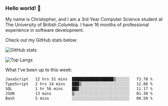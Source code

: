 ### Hello world! 👋
My name is Christopher, and I am a 3rd Year Computer Science student at The University of British Columbia. I have 16 months of professional experience in software development.


Check out my GitHub stats below: 

![GitHub stats](https://github-readme-stats-chrishadrian.vercel.app/api?username=chrishadrian&hide=contribs,issues&count_private=true&show_icons=true&theme=tokyonight)

![Top Langs](https://github-readme-stats-chrishadrian.vercel.app/api/top-langs/?username=chrishadrian&exclude_repo=prodify,cpsc221&layout=compact&theme=tokyonight&langs_count=4)

What I've been up to this week:
<!--START_SECTION:waka-->

```txt
JavaScript   12 hrs 51 mins  ██████████████████▒░░░░░░   73.78 %
TypeScript   2 hrs 14 mins   ███▒░░░░░░░░░░░░░░░░░░░░░   12.86 %
SQL          1 hr 56 mins    ██▓░░░░░░░░░░░░░░░░░░░░░░   11.17 %
JSON         13 mins         ▒░░░░░░░░░░░░░░░░░░░░░░░░   01.30 %
Bash         5 mins          ░░░░░░░░░░░░░░░░░░░░░░░░░   00.50 %
```

<!--END_SECTION:waka-->
<!-- [![willianrod's wakatime stats](https://github-readme-stats.vercel.app/api/wakatime?username=chrishadrian)](https://github.com/anuraghazra/github-readme-stats) -->

<!--
- 🔭 I’m currently working on ...
- 🌱 I’m currently learning ...
- 👯 I’m looking to collaborate on ...
- 🤔 I’m looking for help with ...
- 💬 Ask me about ...
- 📫 How to reach me: ...
- 😄 Pronouns: ...
- ⚡ Fun fact: ...
-->
